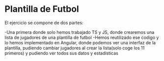 # Plantilla de Futbol

El ejercicio se compone de dos partes:

  -Una primera donde solo hemos trabajado TS y JS, donde crearemos una lista de jugadores de una plantilla de futbol
  -Hemos reutilizado ese codigo y lo hemos implementado en Angular, donde podemos ver una interfaz de la plantilla, pudiendo cambiar jugadores
   al crear la lista(solo coge los 11 primeros) y pudiendo ver todos sus datos y estadisticas
   
